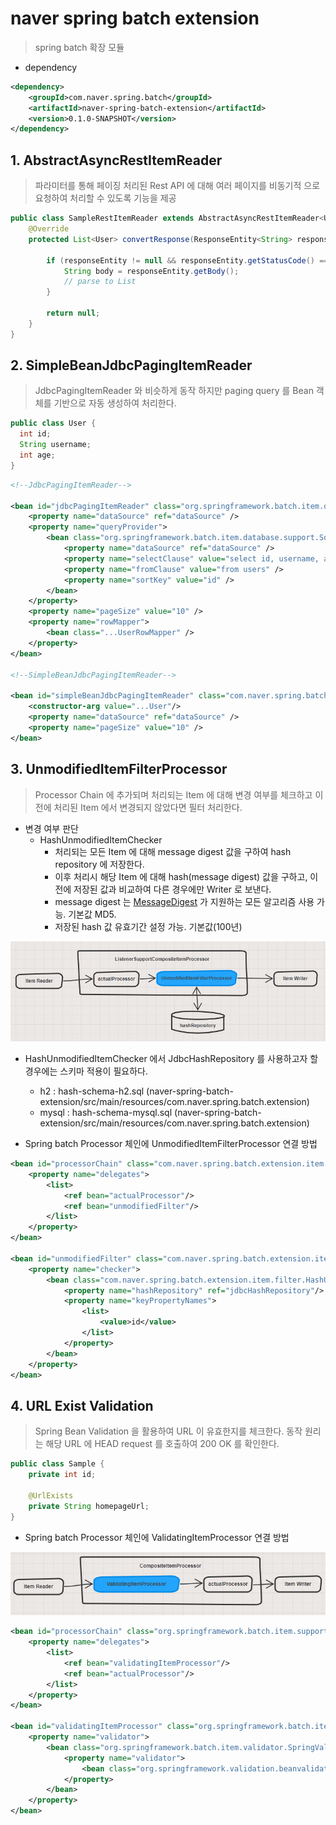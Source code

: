 # naver spring batch extension
> spring batch 확장 모듈

* dependency

```xml
<dependency>
    <groupId>com.naver.spring.batch</groupId>
    <artifactId>naver-spring-batch-extension</artifactId>
    <version>0.1.0-SNAPSHOT</version>
</dependency>
```

## 1. AbstractAsyncRestItemReader

> 파라미터를 통해 페이징 처리된 Rest API 에 대해 여러 페이지를 비동기적 으로 요청하여 처리할 수 있도록 기능을 제공

```java
public class SampleRestItemReader extends AbstractAsyncRestItemReader<User> {
    @Override
    protected List<User> convertResponse(ResponseEntity<String> responseEntity, Map<String, ?> uriVariable) {
        
        if (responseEntity != null && responseEntity.getStatusCode() == HttpStatus.OK) {
            String body = responseEntity.getBody();
            // parse to List
        }
        
        return null;
    }
}

```

## 2. SimpleBeanJdbcPagingItemReader

> JdbcPagingItemReader 와 비슷하게 동작 하지만 paging query 를 Bean 객체를 기반으로 자동 생성하여 처리한다.

```java
public class User {
  int id;
  String username;
  int age;
}
```
```xml
<!--JdbcPagingItemReader-->

<bean id="jdbcPagingItemReader" class="org.springframework.batch.item.database.JdbcPagingItemReader" scope="step">
    <property name="dataSource" ref="dataSource" />
    <property name="queryProvider">
        <bean class="org.springframework.batch.item.database.support.SqlPagingQueryProviderFactoryBean">
            <property name="dataSource" ref="dataSource" />
            <property name="selectClause" value="select id, username, age" />
            <property name="fromClause" value="from users" />
            <property name="sortKey" value="id" />
        </bean>
    </property>
    <property name="pageSize" value="10" />
    <property name="rowMapper">
        <bean class="...UserRowMapper" />
    </property>
</bean>

<!--SimpleBeanJdbcPagingItemReader-->

<bean id="simpleBeanJdbcPagingItemReader" class="com.naver.spring.batch.extension.item.database.SimpleBeanJdbcPagingItemReader" scope="step">
    <constructor-arg value="...User"/>
    <property name="dataSource" ref="dataSource" />
    <property name="pageSize" value="10" />
</bean>

```


## 3. UnmodifiedItemFilterProcessor

> Processor Chain 에 추가되며 처리되는 Item 에 대해 변경 여부를 체크하고 이전에 처리된 Item 에서 변경되지 않았다면 필터 처리한다.


* 변경 여부 판단
  * HashUnmodifiedItemChecker
    * 처리되는 모든 Item 에 대해 message digest 값을 구하여 hash repository 에 저장한다.
    * 이후 처리시 해당 Item 에 대해 hash(message digest) 값을 구하고, 이전에 저장된 값과 비교하여 다른 경우에만 Writer 로 보낸다.
    * message digest 는 [MessageDigest](https://docs.oracle.com/javase/7/docs/api/java/security/MessageDigest.html) 가 지원하는 모든 알고리즘 사용 가능. 기본값 MD5.
    * 저장된 hash 값 유효기간 설정 가능. 기본값(100년)

![UnmodifiedItemFilterProcessor diagram](./docs/unmodified_item_processor_diagram.png)

* HashUnmodifiedItemChecker 에서 JdbcHashRepository 를 사용하고자 할 경우에는 스키마 적용이 필요하다.
  * h2 : hash-schema-h2.sql (naver-spring-batch-extension/src/main/resources/com.naver.spring.batch.extension)
  * mysql : hash-schema-mysql.sql (naver-spring-batch-extension/src/main/resources/com.naver.spring.batch.extension)

* Spring batch Processor 체인에 UnmodifiedItemFilterProcessor 연결 방법

```xml
<bean id="processorChain" class="com.naver.spring.batch.extension.item.ListenerSupportCompositeItemProcessor">
    <property name="delegates">
        <list>
            <ref bean="actualProcessor"/>
            <ref bean="unmodifiedFilter"/>
        </list>
    </property>
</bean>

<bean id="unmodifiedFilter" class="com.naver.spring.batch.extension.item.filter.UnmodifiedItemFilterProcessor" scope="step">
    <property name="checker">
        <bean class="com.naver.spring.batch.extension.item.filter.HashUnmodifiedItemChecker">
            <property name="hashRepository" ref="jdbcHashRepository"/>
            <property name="keyPropertyNames">
                <list>
                    <value>id</value>
                </list>
            </property>
        </bean>
    </property>
</bean>
```

## 4. URL Exist Validation

> Spring Bean Validation 을 활용하여 URL 이 유효한지를 체크한다. 동작 원리는 해당 URL 에 HEAD request 를 호출하여 200 OK 를 확인한다.

```java
public class Sample {
    private int id;
    
    @UrlExists
    private String homepageUrl;
}
```


* Spring batch Processor 체인에 ValidatingItemProcessor 연결 방법

![ValidatingItemFilterProcessor diagram](./docs/validating_item_processor_diagram.png)

```xml
<bean id="processorChain" class="org.springframework.batch.item.support.CompositeItemProcessor">
    <property name="delegates">
        <list>
            <ref bean="validatingItemProcessor"/>
            <ref bean="actualProcessor"/>
        </list>
    </property>
</bean>
    
<bean id="validatingItemProcessor" class="org.springframework.batch.item.validator.ValidatingItemProcessor">
    <property name="validator">
        <bean class="org.springframework.batch.item.validator.SpringValidator">
            <property name="validator">
                <bean class="org.springframework.validation.beanvalidation.LocalValidatorFactoryBean"/>
            </property>
        </bean>
    </property>
</bean>
```